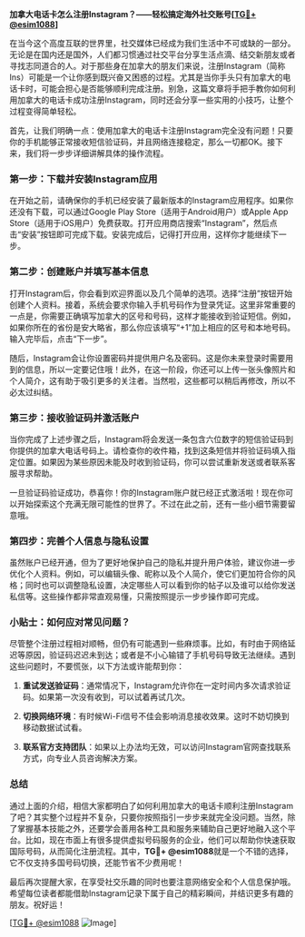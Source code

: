 **加拿大电话卡怎么注册Instagram？——轻松搞定海外社交账号[[TG💪+ @esim1088](https://t.me/s/esim1088)]**

在当今这个高度互联的世界里，社交媒体已经成为我们生活中不可或缺的一部分。无论是在国内还是国外，人们都习惯通过社交平台分享生活点滴、结交新朋友或者寻找志同道合的人。对于那些身在加拿大的朋友们来说，注册Instagram（简称Ins）可能是一个让你感到既兴奋又困惑的过程。尤其是当你手头只有加拿大的电话卡时，可能会担心是否能够顺利完成注册。别急，这篇文章将手把手教你如何利用加拿大的电话卡成功注册Instagram，同时还会分享一些实用的小技巧，让整个过程变得简单轻松。

首先，让我们明确一点：使用加拿大的电话卡注册Instagram完全没有问题！只要你的手机能够正常接收短信验证码，并且网络连接稳定，那么一切都OK。接下来，我们将一步步详细讲解具体的操作流程。

### 第一步：下载并安装Instagram应用

在开始之前，请确保你的手机已经安装了最新版本的Instagram应用程序。如果你还没有下载，可以通过Google Play Store（适用于Android用户）或Apple App Store（适用于iOS用户）免费获取。打开应用商店搜索“Instagram”，然后点击“安装”按钮即可完成下载。安装完成后，记得打开应用，这样你才能继续下一步。

### 第二步：创建账户并填写基本信息

打开Instagram后，你会看到欢迎界面以及几个简单的选项。选择“注册”按钮开始创建个人资料。接着，系统会要求你输入手机号码作为登录凭证。这里非常重要的一点是，你需要正确填写加拿大的区号和号码，这样才能接收到验证短信。例如，如果你所在的省份是安大略省，那么你应该填写“+1”加上相应的区号和本地号码。输入完毕后，点击“下一步”。

随后，Instagram会让你设置密码并提供用户名及密码。这是你未来登录时需要用到的信息，所以一定要记住哦！此外，在这一阶段，你还可以上传一张头像照片和个人简介，这有助于吸引更多的关注者。当然啦，这些都可以稍后再修改，所以不必太过纠结。

### 第三步：接收验证码并激活账户

当你完成了上述步骤之后，Instagram将会发送一条包含六位数字的短信验证码到你提供的加拿大电话号码上。请检查你的收件箱，找到这条短信并将验证码填入指定位置。如果因为某些原因未能及时收到验证码，你可以尝试重新发送或者联系客服寻求帮助。

一旦验证码验证成功，恭喜你！你的Instagram账户就已经正式激活啦！现在你可以开始探索这个充满无限可能性的世界了。不过在此之前，还有一些小细节需要留意哦。

### 第四步：完善个人信息与隐私设置

虽然账户已经开通，但为了更好地保护自己的隐私并提升用户体验，建议你进一步优化个人资料。例如，可以编辑头像、昵称以及个人简介，使它们更加符合你的风格；同时也可以调整隐私设置，决定哪些人可以看到你的帖子以及谁可以给你发送私信等。这些操作都非常直观易懂，只需按照提示一步步操作即可完成。

### 小贴士：如何应对常见问题？

尽管整个注册过程相对顺畅，但仍有可能遇到一些麻烦事。比如，有时由于网络延迟等原因，验证码迟迟未到达；或者是不小心输错了手机号码导致无法继续。遇到这些问题时，不要慌张，以下方法或许能帮到你：

1. **重试发送验证码**：通常情况下，Instagram允许你在一定时间内多次请求验证码。如果第一次没有收到，可以试着再试几次。
   
2. **切换网络环境**：有时候Wi-Fi信号不佳会影响消息接收效果。这时不妨切换到移动数据试试看。
   
3. **联系官方支持团队**：如果以上办法均无效，可以访问Instagram官网查找联系方式，向专业人员咨询解决方案。

### 总结

通过上面的介绍，相信大家都明白了如何利用加拿大的电话卡顺利注册Instagram了吧？其实整个过程并不复杂，只要你按照指引一步步来就完全没问题。当然，除了掌握基本技能之外，还要学会善用各种工具和服务来辅助自己更好地融入这个平台。比如，现在市面上有很多提供虚拟号码服务的企业，他们可以帮助你快速获取国际号码，从而简化注册流程。其中，**TG💪+ @esim1088**就是一个不错的选择，它不仅支持多国号码切换，还能节省不少费用呢！

最后再次提醒大家，在享受社交乐趣的同时也要注意网络安全和个人信息保护哦。希望每位读者都能借助Instagram记录下属于自己的精彩瞬间，并结识更多有趣的朋友。祝好运！

[[TG💪+ @esim1088](https://t.me/s/esim1088) ![Image](https://i.postimg.cc/4NQfJmqS/Snipaste-2025-05-13-00-14-12.png)]